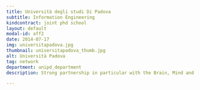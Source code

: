 ```yaml
---
title: Università degli studi Di Padova
subtitle: Information Engineering
kindcontract: joint phd school
layout: default
modal-id: aff2
date: 2014-07-17
img: universitapadova.jpg 
thumbnail: universitapadova_thumb.jpg
alt: Università Padova
tag: network
department: unipd_department
description: Strong partnership in particular with the Brain, Mind and Computer Science (BMCS) doctoral program 

---
```

